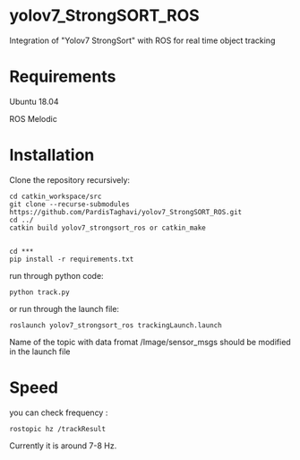 # yolov7_StrongSORT_ROS
Integration of  "Yolov7 StrongSort" with ROS for real time object tracking

# Requirements
Ubuntu 18.04

ROS Melodic

# Installation

Clone the repository recursively:

```
cd catkin_workspace/src
git clone --recurse-submodules https://github.com/PardisTaghavi/yolov7_StrongSORT_ROS.git
cd ../
catkin build yolov7_strongsort_ros or catkin_make
```
```

cd ***
pip install -r requirements.txt
```

run through python code:
```
python track.py 
```
or run through the launch file:
```
roslaunch yolov7_strongsort_ros trackingLaunch.launch
```
Name of the topic with data fromat /Image/sensor_msgs should be modified in the launch file
# Speed
you can check frequency :
```
rostopic hz /trackResult
```
Currently it is around 7-8 Hz.
